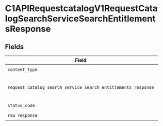 # C1APIRequestcatalogV1RequestCatalogSearchServiceSearchEntitlementsResponse


## Fields

| Field                                                                                                                                                  | Type                                                                                                                                                   | Required                                                                                                                                               | Description                                                                                                                                            |
| ------------------------------------------------------------------------------------------------------------------------------------------------------ | ------------------------------------------------------------------------------------------------------------------------------------------------------ | ------------------------------------------------------------------------------------------------------------------------------------------------------ | ------------------------------------------------------------------------------------------------------------------------------------------------------ |
| `content_type`                                                                                                                                         | *str*                                                                                                                                                  | :heavy_check_mark:                                                                                                                                     | HTTP response content type for this operation                                                                                                          |
| `request_catalog_search_service_search_entitlements_response`                                                                                          | [Optional[shared.RequestCatalogSearchServiceSearchEntitlementsResponse]](../../models/shared/requestcatalogsearchservicesearchentitlementsresponse.md) | :heavy_minus_sign:                                                                                                                                     | The RequestCatalogSearchServiceSearchEntitlementsResponse message contains a list of results and a nextPageToken if applicable.                        |
| `status_code`                                                                                                                                          | *int*                                                                                                                                                  | :heavy_check_mark:                                                                                                                                     | HTTP response status code for this operation                                                                                                           |
| `raw_response`                                                                                                                                         | [requests.Response](https://requests.readthedocs.io/en/latest/api/#requests.Response)                                                                  | :heavy_check_mark:                                                                                                                                     | Raw HTTP response; suitable for custom response parsing                                                                                                |